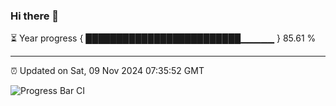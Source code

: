 ### Hi there 👋

⏳ Year progress { █████████████████████████▁▁▁▁▁ } 85.61 %

---

⏰ Updated on Sat, 09 Nov 2024 07:35:52 GMT

![Progress Bar CI](https://github.com/IshwaranRudhara/GIT-ACTION/workflows/Progress%20Bar%20CI/badge.svg)
